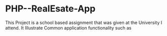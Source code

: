 # PHP--RealEsate-App
This Project is a school based assignment that was given at the  University I attend. It Illustrate Common application functionality such as
